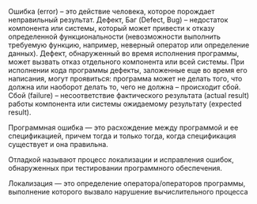 Ошибка (error) – это действие человека, которое порождает неправильный результат.
Дефект, Баг (Defect, Bug) – недостаток компонента или системы, который может привести к отказу определенной функциональности (невозможности выполнить требуемую функцию, например, неверный оператор или определение данных).
Дефект, обнаруженный во время исполнения программы, может вызвать отказ отдельного компонента или всей системы.
При исполнении кода программы дефекты, заложенные еще во время его написания, могут проявиться: программа может не делать того, что должна или наоборот делать то, чего не должна – происходит сбой.
Сбой (failure) – несоответствие фактического результата (actual result) работы компонента или системы ожидаемому результату (expected result).

Программная ошибка — это расхождение между программой и ее спецификацией, причем тогда и только тогда, когда спецификация существует и она правильна.

Отладкой называют процесс локализации и исправления ошибок, обнаруженных при тестировании программного обеспечения.

Локализация — это определение оператора/операторов программы, выполнение которого вызвало нарушение вычислительного процесса
